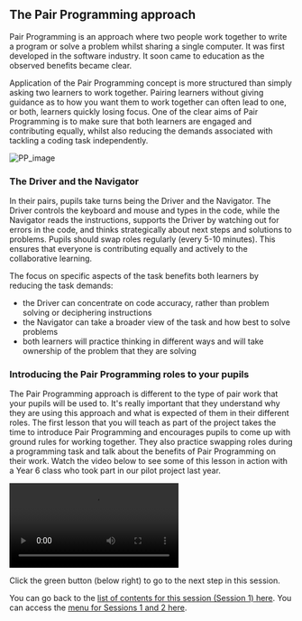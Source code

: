 ## The Pair Programming approach

Pair Programming is an approach where two people work together to write a program or solve a problem whilst sharing a single computer. It was first developed in the software industry. It soon came to education as the observed benefits became clear.

Application of the Pair Programming concept is more structured than simply asking two learners to work together. Pairing learners without giving guidance as to how you want them to work together can often lead to one, or both, learners quickly losing focus. One of the clear aims of Pair Programming is to make sure that both learners are engaged and contributing equally, whilst also reducing the  demands associated with tackling a coding task independently.

![PP_image](images/PPimage.jpg)

### The Driver and the Navigator

In their pairs, pupils take turns being the Driver and the Navigator. The Driver controls the keyboard and mouse and types in the code, while the Navigator reads the instructions, supports the Driver by watching out for errors in the code, and thinks strategically about next steps and solutions to problems. Pupils should swap roles regularly (every 5-10 minutes). This ensures that everyone is contributing equally and actively to the collaborative learning.

The focus on specific aspects of the task benefits both learners by reducing the task demands:
+ the Driver can concentrate on code accuracy, rather than problem solving or deciphering instructions
+ the Navigator can take a broader view of the task and how best to solve problems
+ both learners will practice thinking in different ways and will take ownership of the problem that they are solving

### Introducing the Pair Programming roles to your pupils

The Pair Programming approach is different to the type of pair work that your pupils will be used to. It's really important that they understand why they are using this approach and what is expected of them in their different roles. The first lesson that you will teach as part of the project takes the time to introduce Pair Programming and encourages pupils to come up with ground rules for working together. They also practice swapping roles during a programming task and talk about the benefits of Pair Programming on their work. Watch the video below to see some of this lesson in action with a Year 6 class who took part in our pilot project last year.

![PP_video](images/PPvideo.mp4)


Click the green button (below right) to go to the next step in this session.

You can go back to the [list of contents for this session (Session 1) here](https://projects.raspberrypi.org/en/projects/gbic-pair-programming-1).
You can access the [menu for Sessions 1 and 2 here](https://projects.raspberrypi.org/en/pathways/gbic-pair-programming-training).
